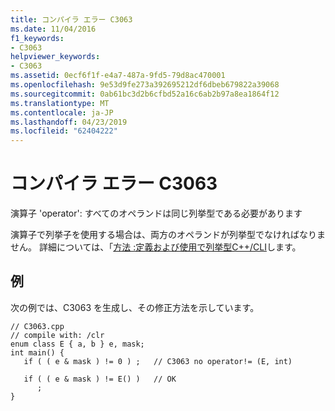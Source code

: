 ```yaml
---
title: コンパイラ エラー C3063
ms.date: 11/04/2016
f1_keywords:
- C3063
helpviewer_keywords:
- C3063
ms.assetid: 0ecf6f1f-e4a7-487a-9fd5-79d8ac470001
ms.openlocfilehash: 9e53d9fe273a392695212df6dbeb679822a39068
ms.sourcegitcommit: 0ab61bc3d2b6cfbd52a16c6ab2b97a8ea1864f12
ms.translationtype: MT
ms.contentlocale: ja-JP
ms.lasthandoff: 04/23/2019
ms.locfileid: "62404222"
---
```

# <a name="compiler-error-c3063"></a>コンパイラ エラー C3063

演算子 'operator': すべてのオペランドは同じ列挙型である必要があります

演算子で列挙子を使用する場合は、両方のオペランドが列挙型でなければなりません。 詳細については、「[方法 :定義および使用で列挙型C++/CLI](../../dotnet/how-to-define-and-consume-enums-in-cpp-cli.md)します。

## <a name="example"></a>例

次の例では、C3063 を生成し、その修正方法を示しています。

```
// C3063.cpp
// compile with: /clr
enum class E { a, b } e, mask;
int main() {
   if ( ( e & mask ) != 0 ) ;   // C3063 no operator!= (E, int)

   if ( ( e & mask ) != E() )   // OK
      ;
}
```